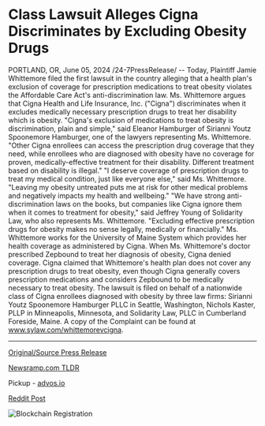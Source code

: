 # Class Lawsuit Alleges Cigna Discriminates by Excluding Obesity Drugs

PORTLAND, OR, June 05, 2024 /24-7PressRelease/ -- Today, Plaintiff Jamie Whittemore filed the first lawsuit in the country alleging that a health plan's exclusion of coverage for prescription medications to treat obesity violates the Affordable Care Act's anti-discrimination law. Ms. Whittemore argues that Cigna Health and Life Insurance, Inc. ("Cigna") discriminates when it excludes medically necessary prescription drugs to treat her disability which is obesity.   "Cigna's exclusion of medications to treat obesity is discrimination, plain and simple," said Eleanor Hamburger of Sirianni Youtz Spoonemore Hamburger, one of the lawyers representing Ms. Whittemore. "Other Cigna enrollees can access the prescription drug coverage that they need, while enrollees who are diagnosed with obesity have no coverage for proven, medically-effective treatment for their disability. Different treatment based on disability is illegal."  "I deserve coverage of prescription drugs to treat my medical condition, just like everyone else," said Ms. Whittemore. "Leaving my obesity untreated puts me at risk for other medical problems and negatively impacts my health and wellbeing."  "We have strong anti-discrimination laws on the books, but companies like Cigna ignore them when it comes to treatment for obesity," said Jeffrey Young of Solidarity Law, who also represents Ms. Whittemore. "Excluding effective prescription drugs for obesity makes no sense legally, medically or financially."  Ms. Whittemore works for the University of Maine System which provides her health coverage as administered by Cigna. When Ms. Whittemore's doctor prescribed Zepbound to treat her diagnosis of obesity, Cigna denied coverage. Cigna claimed that Whittemore's health plan does not cover any prescription drugs to treat obesity, even though Cigna generally covers prescription medications and considers Zepbound to be medically necessary to treat obesity.   The lawsuit is filed on behalf of a nationwide class of Cigna enrollees diagnosed with obesity by three law firms: Sirianni Youtz Spoonemore Hamburger PLLC in Seattle, Washington, Nichols Kaster, PLLP in Minneapolis, Minnesota, and Solidarity Law, PLLC in Cumberland Foreside, Maine. A copy of the Complaint can be found at www.sylaw.com/whittemorevcigna. 

---

[Original/Source Press Release](https://www.24-7pressrelease.com/press-release/511438/class-lawsuit-alleges-cigna-discriminates-by-excluding-obesity-drugs)
                    

[Newsramp.com TLDR](https://newsramp.com/curated-news/lawsuit-alleges-discrimination-by-cigna-for-excluding-obesity-medication-coverage/440972a86fad715d068ae8f6c003f46d) 


Pickup - [advos.io](https://advos.io/en/class-action-lawsuit-accuses-cigna-of-discriminatory-practices-by-excluding-obesity-drugs/20243825)
 



[Reddit Post](https://www.reddit.com/r/HealthCareNewsInfo/comments/1d8jwfp/lawsuit_alleges_discrimination_by_cigna_for/) 



![Blockchain Registration](https://cdn.newsramp.app/24-7PressRelease/qrcode/246/5/vastaAvC.webp)